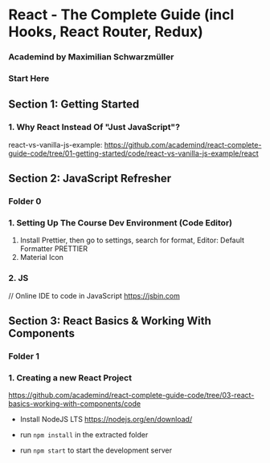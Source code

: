 # React - The Complete Guide (incl Hooks, React Router, Redux)

### Academind by Maximilian Schwarzmüller

### Start Here

## Section 1: Getting Started

### 1. Why React Instead Of "Just JavaScript"?

react-vs-vanilla-js-example:
https://github.com/academind/react-complete-guide-code/tree/01-getting-started/code/react-vs-vanilla-js-example/react

## Section 2: JavaScript Refresher

### Folder 0

### 1. Setting Up The Course Dev Environment (Code Editor)

1. Install Prettier, then go to settings, search for format,
   Editor: Default Formatter PRETTIER
2. Material Icon

### 2. JS

// Online IDE to code in JavaScript
https://jsbin.com

## Section 3: React Basics & Working With Components

### Folder 1

### 1. Creating a new React Project

https://github.com/academind/react-complete-guide-code/tree/03-react-basics-working-with-components/code

- Install NodeJS LTS
  https://nodejs.org/en/download/

- run `npm install` in the extracted folder
- run `npm start` to start the development server

